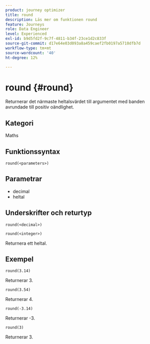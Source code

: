 ```yaml
---
product: journey optimizer
title: round
description: Läs mer om funktionen round
feature: Journeys
role: Data Engineer
level: Experienced
exl-id: b9d5fd2f-9c7f-4811-b34f-23ce1d2c833f
source-git-commit: d17e64e03d093a8a459caef2fb0197a5710dfb7d
workflow-type: tm+mt
source-wordcount: '40'
ht-degree: 12%

---
```


# round {#round}

Returnerar det närmaste heltalsvärdet till argumentet med banden avrundade till positiv oändlighet.

## Kategori

Maths

## Funktionssyntax

`round(<parameters>)`

## Parametrar

* decimal
* heltal

## Underskrifter och returtyp

`round(<decimal>)`

`round(<integer>)`

Returnera ett heltal.

## Exempel

`round(3.14)`

Returnerar 3.

`round(3.54)`

Returnerar 4.

`round(-3.14)`

Returnerar -3.

`round(3)`

Returnerar 3.
